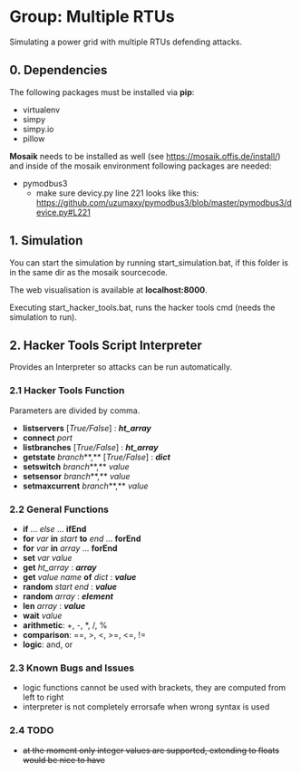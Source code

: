# Group: Multiple RTUs
Simulating a power grid with multiple RTUs defending attacks.

## 0. Dependencies
The following packages must be installed via **pip**:
- virtualenv
- simpy
- simpy.io
- pillow

**Mosaik** needs to be installed as well (see https://mosaik.offis.de/install/) and inside of the mosaik environment following packages are needed:
- pymodbus3
    - make sure devicy.py line 221 looks like this: https://github.com/uzumaxy/pymodbus3/blob/master/pymodbus3/device.py#L221

## 1. Simulation
You can start the simulation by running start_simulation.bat, if this folder is in the same dir as the mosaik sourcecode.

The web visualisation is available at **localhost:8000**.

Executing start_hacker_tools.bat, runs the hacker tools cmd (needs the simulation to run).

## 2. Hacker Tools Script Interpreter
Provides an Interpreter so attacks can be run automatically.

### 2.1 Hacker Tools Function
Parameters are divided by comma.
- **listservers** [*True/False*] : **_ht_array_**
- **connect** *port*
- **listbranches** [*True/False*] : **_ht_array_**
- **getstate** *branch***,** [*True/False*] : **_dict_**
- **setswitch** *branch***,** *value*
- **setsensor** *branch***,** *value*
- **setmaxcurrent** *branch***,** *value*

### 2.2 General Functions
- **if** ... *else* ... **ifEnd**
- **for** *var* **in** *start* **to** *end* ... **forEnd**
- **for** *var* **in** *array* ... **forEnd**
- **set** *var* *value*
- **get** *ht_array* : **_array_**
- **get** *value name* **of** *dict* : **_value_**
- **random** *start* *end* : **_value_**
- **random** *array* : **_element_**
- **len** *array* : **_value_**
- **wait** *value*
- **arithmetic**: +, -, *, /, %
- **comparison**: ==, >, <, >=, <=, !=
- **logic**: and, or

### 2.3 Known Bugs and Issues
- logic functions cannot be used with brackets, they are computed from left to right
- interpreter is not completely errorsafe when wrong syntax is used

### 2.4 TODO
- ~~at the moment only integer values are supported, extending to floats would be nice to have~~